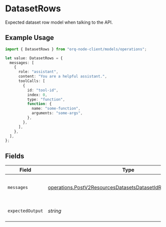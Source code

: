 # DatasetRows

Expected dataset row model when talking to the API.

## Example Usage

```typescript
import { DatasetRows } from "orq-node-client/models/operations";

let value: DatasetRows = {
  messages: [
    {
      role: "assistant",
      content: "You are a helpful assistant.",
      toolCalls: [
        {
          id: "tool-id",
          index: 0,
          type: "function",
          function: {
            name: "some-function",
            arguments: "some-args",
          },
        },
      ],
    },
  ],
};
```

## Fields

| Field                                                                                                                                        | Type                                                                                                                                         | Required                                                                                                                                     | Description                                                                                                                                  |
| -------------------------------------------------------------------------------------------------------------------------------------------- | -------------------------------------------------------------------------------------------------------------------------------------------- | -------------------------------------------------------------------------------------------------------------------------------------------- | -------------------------------------------------------------------------------------------------------------------------------------------- |
| `messages`                                                                                                                                   | [operations.PostV2ResourcesDatasetsDatasetIdRowsBulkMessages](../../models/operations/postv2resourcesdatasetsdatasetidrowsbulkmessages.md)[] | :heavy_check_mark:                                                                                                                           | Input message(s) of the dataset row                                                                                                          |
| `expectedOutput`                                                                                                                             | *string*                                                                                                                                     | :heavy_minus_sign:                                                                                                                           | Reference of the dataset row                                                                                                                 |